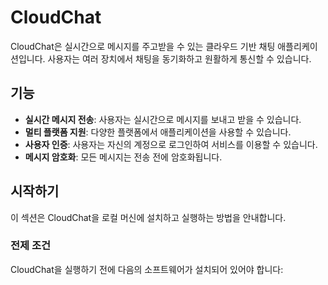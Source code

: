 # CloudChat

CloudChat은 실시간으로 메시지를 주고받을 수 있는 클라우드 기반 채팅 애플리케이션입니다. 사용자는 여러 장치에서 채팅을 동기화하고 원활하게 통신할 수 있습니다.

## 기능

- **실시간 메시지 전송**: 사용자는 실시간으로 메시지를 보내고 받을 수 있습니다.
- **멀티 플랫폼 지원**: 다양한 플랫폼에서 애플리케이션을 사용할 수 있습니다.
- **사용자 인증**: 사용자는 자신의 계정으로 로그인하여 서비스를 이용할 수 있습니다.
- **메시지 암호화**: 모든 메시지는 전송 전에 암호화됩니다.

## 시작하기

이 섹션은 CloudChat을 로컬 머신에 설치하고 실행하는 방법을 안내합니다.

### 전제 조건

CloudChat을 실행하기 전에 다음의 소프트웨어가 설치되어 있어야 합니다: